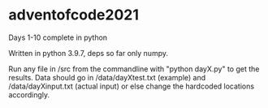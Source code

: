 # adventofcode2021

Days 1-10 complete in python

Written in python 3.9.7, deps so far only numpy.

Run any file in /src from the commandline with "python dayX.py" to get the results. Data should go in /data/dayXtest.txt (example) and /data/dayXinput.txt (actual input) or else change the hardcoded locations accordingly.
